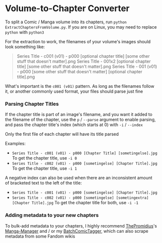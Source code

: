 # Volume-to-Chapter Converter

To split a Comic / Manga volume into its chapters, run `python ExtractChaptersFromVolume.py`. If you are on Linux, 
you may need to replace `python` with `python3`

For the extraction to work, the filenames of your volume's images should look something like: 
> Series Title - c001 (v01) - p000 [optional chapter title] [some other stuff that doesn't matter].png
> Series Title - 001x2 [optional chapter title] [some other stuff that doesn't matter].png
> Series Title - 001 (v01) - p000  [some other stuff that doesn't matter] [optional chapter title].png

What's important is the `c001 (v01)` pattern. As long as the filenames follow it, or another commonly used format, 
your files should parse just fine

### Parsing Chapter Titles
If the chapter title is part of an image's filename, and you want it added to the filename of the chapter, use the
`p` / `--parse` argument to enable parsing, and pass the chapter title's index (which starts at 0) with `-i` / `--index`

Only the first file of each chapter will have its title parsed

Examples:
* `Series Title - c001 (v01) - p000 [Chapter Title] [sometingelse].jpg` To get the chapter title, use `-i 0`
* `Series Title - c002 (v01) - p000 [sometingelse] [Chapter Title].jpg` To get the chapter title, use `-i 1`

A negative index can also be used when there are an inconsistent amount of bracketed text to the left of the title:
* `Series Title - c001 (v01) - p000 [sometingelse] [Chapter Title].jpg` 
* `Series Title - c002 (v01) - p000 [sometingelse] [sometingextra] [Chapter Title].jpg` To get the chapter title for both, use `-i -1`

### Adding metadata to your new chapters
To bulk-add metadata to your chapters, I highly recommend [ThePromidius](https://github.com/ThePromidius)'s [Manga-Manager](https://github.com/ThePromidius/Manga-Manager) and / or my [BatchComicTagger](https://github.com/TheIceCreamTroll/BatchComicTagger), which can also scrape metadata from some Fandom wikis